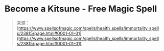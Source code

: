 <!--yml
category: 未分类
date: 2024-06-12 19:09:14
-->

# Become a Kitsune - Free Magic Spell

> 来源：[https://www.spellsofmagic.com/spells/health_spells/immortality_spells/23815/page.html#0001-01-01](https://www.spellsofmagic.com/spells/health_spells/immortality_spells/23815/page.html#0001-01-01)